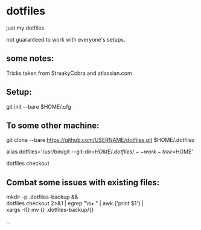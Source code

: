 # dotfiles
just my dotfiles

not guaranteed to work with everyone's setups.

## some notes:

Tricks taken from StreakyCobra and atlassian.com

## Setup:

git init --bare $HOME/.cfg

## To some other machine:

git clone --bare https://github.com/USERNAME/dotfiles.git $HOME/.dotfiles

alias dotfiles='/usr/bin/git --git-dir=$HOME/.dotfiles/ --work-tree=$HOME'

dotfiles checkout

## Combat some issues with existing files:

mkdir -p .dotfiles-backup && \
dotfiles checkout 2>&1 | egrep "\s+\." | awk {'print $1'} | \
xargs -I{} mv {} .dotfiles-backup/{}




...
